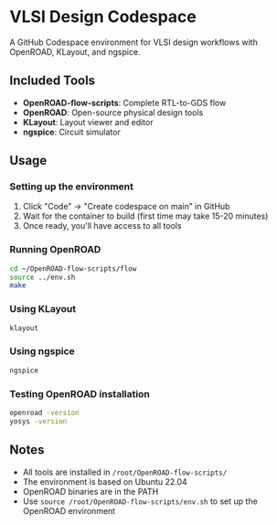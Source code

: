 # VLSI Design Codespace

A GitHub Codespace environment for VLSI design workflows with OpenROAD, KLayout, and ngspice.

## Included Tools

- **OpenROAD-flow-scripts**: Complete RTL-to-GDS flow
- **OpenROAD**: Open-source physical design tools
- **KLayout**: Layout viewer and editor
- **ngspice**: Circuit simulator

## Usage

### Setting up the environment

1. Click "Code" → "Create codespace on main" in GitHub
2. Wait for the container to build (first time may take 15-20 minutes)
3. Once ready, you'll have access to all tools

### Running OpenROAD

```bash
cd ~/OpenROAD-flow-scripts/flow
source ../env.sh
make
```

### Using KLayout

```bash
klayout
```

### Using ngspice

```bash
ngspice
```

### Testing OpenROAD installation

```bash
openroad -version
yosys -version
```

## Notes

- All tools are installed in `/root/OpenROAD-flow-scripts/`
- The environment is based on Ubuntu 22.04
- OpenROAD binaries are in the PATH
- Use `source /root/OpenROAD-flow-scripts/env.sh` to set up the OpenROAD environment
